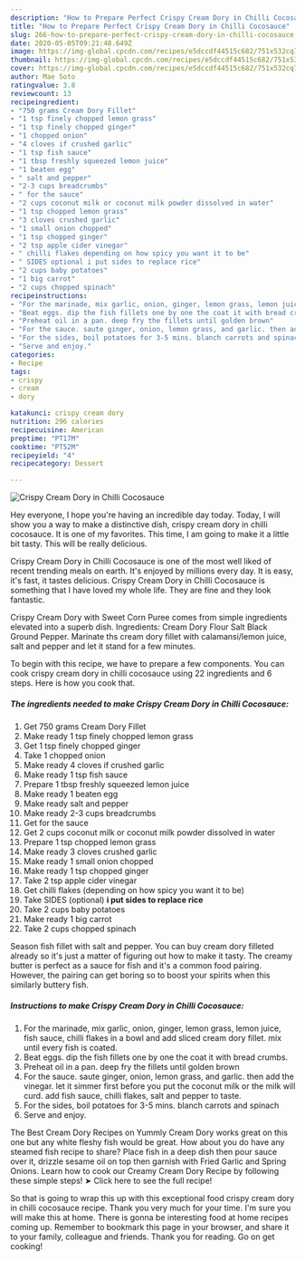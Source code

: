 ```yaml
---
description: "How to Prepare Perfect Crispy Cream Dory in Chilli Cocosauce"
title: "How to Prepare Perfect Crispy Cream Dory in Chilli Cocosauce"
slug: 266-how-to-prepare-perfect-crispy-cream-dory-in-chilli-cocosauce
date: 2020-05-05T09:21:48.649Z
image: https://img-global.cpcdn.com/recipes/e5dccdf44515c682/751x532cq70/crispy-cream-dory-in-chilli-cocosauce-recipe-main-photo.jpg
thumbnail: https://img-global.cpcdn.com/recipes/e5dccdf44515c682/751x532cq70/crispy-cream-dory-in-chilli-cocosauce-recipe-main-photo.jpg
cover: https://img-global.cpcdn.com/recipes/e5dccdf44515c682/751x532cq70/crispy-cream-dory-in-chilli-cocosauce-recipe-main-photo.jpg
author: Mae Soto
ratingvalue: 3.8
reviewcount: 13
recipeingredient:
- "750 grams Cream Dory Fillet"
- "1 tsp finely chopped lemon grass"
- "1 tsp finely chopped ginger"
- "1 chopped onion"
- "4 cloves if crushed garlic"
- "1 tsp fish sauce"
- "1 tbsp freshly squeezed lemon juice"
- "1 beaten egg"
- " salt and pepper"
- "2-3 cups breadcrumbs"
- " for the sauce"
- "2 cups coconut milk or coconut milk powder dissolved in water"
- "1 tsp chopped lemon grass"
- "3 cloves crushed garlic"
- "1 small onion chopped"
- "1 tsp chopped ginger"
- "2 tsp apple cider vinegar"
- " chilli flakes depending on how spicy you want it to be"
- " SIDES optional i put sides to replace rice"
- "2 cups baby potatoes"
- "1 big carrot"
- "2 cups chopped spinach"
recipeinstructions:
- "For the marinade, mix garlic, onion, ginger, lemon grass, lemon juice, fish sauce, chilli flakes in a bowl and add sliced cream dory fillet. mix until every fish is coated."
- "Beat eggs. dip the fish fillets one by one the coat it with bread crumbs."
- "Preheat oil in a pan. deep fry the fillets until golden brown"
- "For the sauce. saute ginger, onion, lemon grass, and garlic. then add the vinegar. let it simmer first before you put the coconut milk or the milk will curd. add fish sauce, chilli flakes, salt and pepper to taste."
- "For the sides, boil potatoes for 3-5 mins. blanch carrots and spinach"
- "Serve and enjoy."
categories:
- Recipe
tags:
- crispy
- cream
- dory

katakunci: crispy cream dory 
nutrition: 296 calories
recipecuisine: American
preptime: "PT17M"
cooktime: "PT52M"
recipeyield: "4"
recipecategory: Dessert

---
```



![Crispy Cream Dory in Chilli Cocosauce](https://img-global.cpcdn.com/recipes/e5dccdf44515c682/751x532cq70/crispy-cream-dory-in-chilli-cocosauce-recipe-main-photo.jpg)

Hey everyone, I hope you're having an incredible day today. Today, I will show you a way to make a distinctive dish, crispy cream dory in chilli cocosauce. It is one of my favorites. This time, I am going to make it a little bit tasty. This will be really delicious.

Crispy Cream Dory in Chilli Cocosauce is one of the most well liked of recent trending meals on earth. It's enjoyed by millions every day. It is easy, it's fast, it tastes delicious. Crispy Cream Dory in Chilli Cocosauce is something that I have loved my whole life. They are fine and they look fantastic.

Crispy Cream Dory with Sweet Corn Puree comes from simple ingredients elevated into a superb dish. Ingredients: Cream Dory Flour Salt Black Ground Pepper. Marinate ths cream dory fillet with calamansi/lemon juice, salt and pepper and let it stand for a few minutes.


To begin with this recipe, we have to prepare a few components. You can cook crispy cream dory in chilli cocosauce using 22 ingredients and 6 steps. Here is how you cook that.

##### The ingredients needed to make Crispy Cream Dory in Chilli Cocosauce:

1. Get 750 grams Cream Dory Fillet
1. Make ready 1 tsp finely chopped lemon grass
1. Get 1 tsp finely chopped ginger
1. Take 1 chopped onion
1. Make ready 4 cloves if crushed garlic
1. Make ready 1 tsp fish sauce
1. Prepare 1 tbsp freshly squeezed lemon juice
1. Make ready 1 beaten egg
1. Make ready  salt and pepper
1. Make ready 2-3 cups breadcrumbs
1. Get  for the sauce
1. Get 2 cups coconut milk or coconut milk powder dissolved in water
1. Prepare 1 tsp chopped lemon grass
1. Make ready 3 cloves crushed garlic
1. Make ready 1 small onion chopped
1. Make ready 1 tsp chopped ginger
1. Take 2 tsp apple cider vinegar
1. Get  chilli flakes (depending on how spicy you want it to be)
1. Take  SIDES (optional) **i put sides to replace rice**
1. Take 2 cups baby potatoes
1. Make ready 1 big carrot
1. Take 2 cups chopped spinach


Season fish fillet with salt and pepper. You can buy cream dory filleted already so it&#39;s just a matter of figuring out how to make it tasty. The creamy butter is perfect as a sauce for fish and it&#39;s a common food pairing. However, the pairing can get boring so to boost your spirits when this similarly buttery fish. 

##### Instructions to make Crispy Cream Dory in Chilli Cocosauce:

1. For the marinade, mix garlic, onion, ginger, lemon grass, lemon juice, fish sauce, chilli flakes in a bowl and add sliced cream dory fillet. mix until every fish is coated.
1. Beat eggs. dip the fish fillets one by one the coat it with bread crumbs.
1. Preheat oil in a pan. deep fry the fillets until golden brown
1. For the sauce. saute ginger, onion, lemon grass, and garlic. then add the vinegar. let it simmer first before you put the coconut milk or the milk will curd. add fish sauce, chilli flakes, salt and pepper to taste.
1. For the sides, boil potatoes for 3-5 mins. blanch carrots and spinach
1. Serve and enjoy.


The Best Cream Dory Recipes on Yummly Cream Dory works great on this one but any white fleshy fish would be great. How about you do have any steamed fish recipe to share? Place fish in a deep dish then pour sauce over it, drizzle sesame oil on top then garnish with Fried Garlic and Spring Onions. Learn how to cook our Creamy Cream Dory Recipe by following these simple steps! ➤ Click here to see the full recipe! 

So that is going to wrap this up with this exceptional food crispy cream dory in chilli cocosauce recipe. Thank you very much for your time. I'm sure you will make this at home. There is gonna be interesting food at home recipes coming up. Remember to bookmark this page in your browser, and share it to your family, colleague and friends. Thank you for reading. Go on get cooking!
